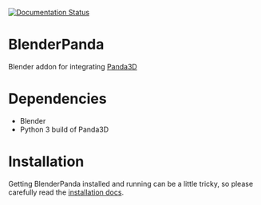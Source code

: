 [![Documentation Status](https://readthedocs.org/projects/blenderpanda/badge/?version=latest)](http://blenderpanda.readthedocs.org/en/latest/?badge=latest)

# BlenderPanda
Blender addon for integrating [Panda3D](http://www.panda3d.org/)

# Dependencies
* Blender
* Python 3 build of Panda3D

# Installation
Getting BlenderPanda installed and running can be a little tricky, so please carefully read the [installation docs](https://blenderpanda.readthedocs.org/en/latest/install.html).
